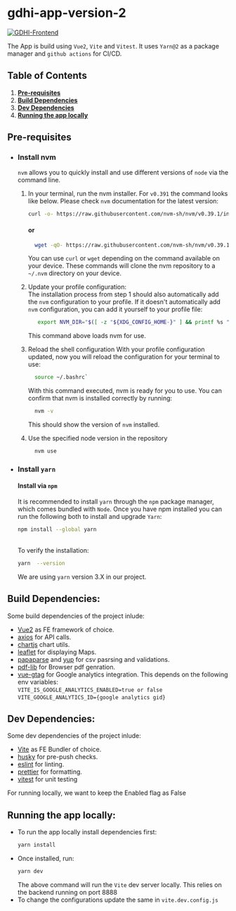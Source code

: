 # gdhi-app-version-2

[![GDHI-Frontend](https://github.com/healthenabled/gdhi-app-version2/actions/workflows/build.yml/badge.svg?branch=main)](https://github.com/healthenabled/gdhi-app-version2/actions/workflows/build.yml)

The App is build using `Vue2`, `Vite` and `Vitest`.
It uses `Yarn@2` as a package manager and `github actions` for CI/CD.

## Table of Contents

1. **[Pre-requisites](#pre-requisites)**
2. **[Build Dependencies](#build-dependencies)**
3. **[Dev Dependencies](#dev-dependencies)**
4. **[Running the app locally](#running-the-app-locally)**

## Pre-requisites

- ### Install nvm

  `nvm` allows you to quickly install and use different versions of `node` via the
  command line.

  1.  In your terminal, run the nvm installer.
      For `v0.391` the command looks like below. Please check `nvm` documentation for the latest version:

      ```sh
      curl -o- https://raw.githubusercontent.com/nvm-sh/nvm/v0.39.1/install.sh | bash
      ```

      #### or

      ```sh
        wget -qO- https://raw.githubusercontent.com/nvm-sh/nvm/v0.39.1/install.sh | bash
      ```

      You can use `curl` or `wget` depending on the command available on your device.
      These commands will clone the nvm repository to a `~/.nvm` directory on your device.

  2.  Update your profile configuration:<br/>
      The installation process from step 1 should also automatically add the `nvm` configuration to your profile.
      If it doesn't automatically add `nvm` configuration, you can add it yourself to your profile file:

      ```sh
         export NVM_DIR="$([ -z "${XDG_CONFIG_HOME-}" ] && printf %s "${HOME}/.nvm" || printf %s "${XDG_CONFIG_HOME}/nvm")" [ -s "$NVM_DIR/nvm.sh" ] && \. "$NVM_DIR/nvm.sh"
      ```

      This command above loads nvm for use.

  3.  Reload the shell configuration
      With your profile configuration updated, now you will reload the configuration for your terminal to use:

      ```sh
        source ~/.bashrc`
      ```

      With this command executed, nvm is ready for you to use. You can confirm that nvm is installed correctly by running:

      ```sh
        nvm -v
      ```

      This should show the version of `nvm` installed.

  4.  Use the specified node version in the repository

      ```sh
        nvm use
      ```

- ### Install `yarn`

  #### Install via `npm`

  It is recommended to install `yarn` through the `npm` package manager, which comes bundled with `Node`.
  Once you have npm installed you can run the following both to install and upgrade `Yarn`:

  ```sh
  npm install --global yarn
  ```

  <br/> To verify the installation:

  ```sh
  yarn  --version
  ```
  We are using `yarn` version 3.X in our project.

## Build Dependencies:
Some build dependencies of the project inlude:
- [Vue2](https://v2.vuejs.org/) as FE framework of choice.
- [axios](https://github.com/axios/axios/) for API calls.
- [chartjs](https://www.chartjs.org/) chart utils.
- [leaflet](https://leafletjs.com/reference.html) for displaying Maps.
- [papaparse](https://www.papaparse.com/docs) and [yup](https://github.com/jquense/yup) for csv pasrsing and validations.
- [pdf-lib](https://github.com/Hopding/pdf-lib) for Browser pdf genration.
- [vue-gtag](https://github.com/MatteoGabriele/vue-gtag/tree/1.0) for Google analytics integration. This depends on the following env variables:<br/> 
  `VITE_IS_GOOGLE_ANALYTICS_ENABLED=true or false`
  `VITE_GOOGLE_ANALYTICS_ID={google analytics gid}`

## Dev Dependencies:
Some dev dependencies of the project inlude:
- [Vite](vitejs.dev/) as FE Bundler of choice.
- [husky](https://typicode.github.io/husky/#/) for pre-push checks.
- [eslint](https://eslint.org/) for linting.
- [prettier](https://prettier.io/) for formatting.
- [vitest](vitest.dev/) for unit testing

For running locally, we want to keep the Enabled flag as False

## Running the app locally:
- To run the app locally install dependencies first:
  ```sh
  yarn install
  ```
- Once installed, run:
  ```sh
  yarn dev
  ```
  The above command will run the `Vite` dev server locally. This relies on the backend running on port 8888
- To change the configurations update the same in `vite.dev.config.js`